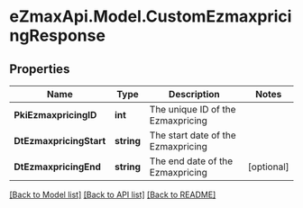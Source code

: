 
# eZmaxApi.Model.CustomEzmaxpricingResponse

## Properties

Name | Type | Description | Notes
------------ | ------------- | ------------- | -------------
**PkiEzmaxpricingID** | **int** | The unique ID of the Ezmaxpricing | 
**DtEzmaxpricingStart** | **string** | The start date of the Ezmaxpricing | 
**DtEzmaxpricingEnd** | **string** | The end date of the Ezmaxpricing | [optional] 

[[Back to Model list]](../README.md#documentation-for-models)
[[Back to API list]](../README.md#documentation-for-api-endpoints)
[[Back to README]](../README.md)

